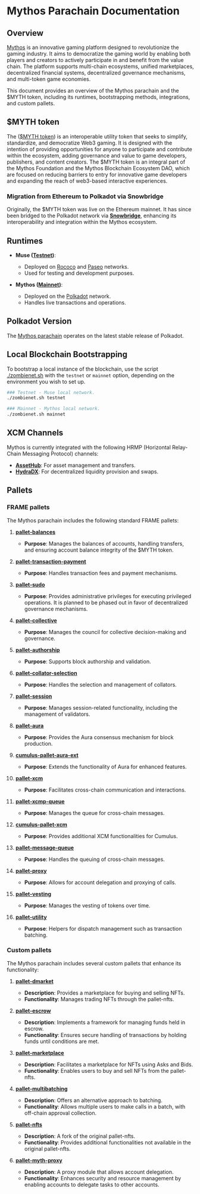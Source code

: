 # Mythos Parachain Documentation

## Overview

[Mythos](https://mythos.foundation/) is an innovative gaming platform designed to revolutionize the gaming industry.
It aims to democratize the gaming world by enabling both players and creators to actively participate in and benefit from the value chain.
The platform supports multi-chain ecosystems, unified marketplaces, decentralized financial systems, decentralized governance mechanisms, and multi-token game economies.

This document provides an overview of the Mythos parachain and the $MYTH token, including its runtimes, bootstrapping methods, integrations, and custom pallets.

## $MYTH token

The ([\$MYTH token](https://www.coinbase.com/en-es/price/mythos)) is an interoperable utility token that seeks to simplify, standardize, and democratize Web3 gaming.
It is designed with the intention of providing opportunities for anyone to participate and contribute within the ecosystem, adding governance and value to game developers, publishers, and content creators.
The $MYTH token is an integral part of the Mythos Foundation and the Mythos Blockchain Ecosystem DAO, which are focused on reducing barriers to entry for innovative game developers and expanding the reach of web3-based interactive experiences.

### Migration from Ethereum to Polkadot via Snowbridge

Originally, the $MYTH token was live on the Ethereum mainnet. It has since been bridged to the Polkadot network via **[Snowbridge](https://docs.snowbridge.network/)**, enhancing its interoperability and integration within the Mythos ecosystem.


## Runtimes

- **Muse ([Testnet](../runtime/testnet/src/lib.rs))**:
	- Deployed on [Rococo](https://dotapps-io.ipns.dweb.link/?rpc=wss%3A%2F%2Frococo-muse-rpc.polkadot.io#/explorer) and [Paseo](https://dotapps-io.ipns.dweb.link/?rpc=wss%3A%2F%2Fpaseo-muse-rpc.polkadot.io#/explorer) networks.
	- Used for testing and development purposes.

- **Mythos ([Mainnet](../runtime/mainnet/src/lib.rs))**:
	- Deployed on the [Polkadot](https://dotapps-io.ipns.dweb.link/?rpc=wss%3A%2F%2Fpolkadot-mythos-rpc.polkadot.io#/explorer) network.
	- Handles live transactions and operations.


## Polkadot Version

The [Mythos parachain](https://parachains.info/details/mythos) operates on the latest stable release of Polkadot.


## Local Blockchain Bootstrapping

To bootstrap a local instance of the blockchain, use the script [./zombienet.sh](../zombienet.sh) with the `testnet` or `mainnet` option, depending on the environment you wish to set up.

```bash
### Testnet - Muse local network.
./zombienet.sh testnet

### Mainnet - Mythos local network.
./zombienet.sh mainnet
```

## XCM Channels

Mythos is currently integrated with the following HRMP (Horizontal Relay-Chain Messaging Protocol) channels:

- **[AssetHub](https://parachains.info/details/assethub_polkadot)**: For asset management and transfers.
- **[HydraDX](https://parachains.info/details/hydration)**: For decentralized liquidity provision and swaps.


## Pallets

### FRAME pallets

The Mythos parachain includes the following standard FRAME pallets:

1. **[pallet-balances](https://crates.io/crates/pallet-balances)**
    - **Purpose**: Manages the balances of accounts, handling transfers, and ensuring account balance integrity of the $MYTH token.

2. **[pallet-transaction-payment](https://crates.io/crates/pallet-transaction-payment)**
    - **Purpose**: Handles transaction fees and payment mechanisms.

3. **[pallet-sudo](https://crates.io/crates/pallet-sudo)**
    - **Purpose**: Provides administrative privileges for executing privileged operations. It is planned to be phased out in favor of decentralized governance mechanisms.

4. **[pallet-collective](https://crates.io/crates/pallet-collective)**
    - **Purpose**: Manages the council for collective decision-making and governance.

5. **[pallet-authorship](https://crates.io/crates/pallet-authorship)**
    - **Purpose**: Supports block authorship and validation.

6. **[pallet-collator-selection](https://crates.io/crates/pallet-collator-selection)**
    - **Purpose**: Handles the selection and management of collators.

7. **[pallet-session](https://crates.io/crates/pallet-session)**
   - **Purpose**: Manages session-related functionality, including the management of validators.

8. **[pallet-aura](https://crates.io/crates/pallet-aura)**
   - **Purpose**: Provides the Aura consensus mechanism for block production.

9. **[cumulus-pallet-aura-ext](https://crates.io/crates/cumulus-pallet-aura-ext)**
   - **Purpose**: Extends the functionality of Aura for enhanced features.

10. **[pallet-xcm](https://crates.io/crates/pallet-xcmhttps://crates.io/crates/pallet-xcm)**
    - **Purpose**: Facilitates cross-chain communication and interactions.

11. **[pallet-xcmp-queue](https://crates.io/crates/cumulus-pallet-xcmp-queue)**
    - **Purpose**: Manages the queue for cross-chain messages.

12. **[cumulus-pallet-xcm](https://crates.io/crates/cumulus-pallet-xcm)**
    - **Purpose**: Provides additional XCM functionalities for Cumulus.

13. **[pallet-message-queue](https://crates.io/crates/pallet-message-queue)**
    - **Purpose**: Handles the queuing of cross-chain messages.

14. **[pallet-proxy](https://crates.io/crates/pallet-proxy)**
    - **Purpose**: Allows for account delegation and proxying of calls.

15. **[pallet-vesting](https://crates.io/crates/pallet-vesting)**
    - **Purpose**: Manages the vesting of tokens over time.

16. **[pallet-utility](https://crates.io/crates/pallet-utility)**
    - **Purpose**: Helpers for dispatch management such as transaction batching.


### Custom pallets

The Mythos parachain includes several custom pallets that enhance its functionality:

1. **[pallet-dmarket](../pallets/dmarket/src/lib.rs)**
	- **Description**: Provides a marketplace for buying and selling NFTs.
	- **Functionality**: Manages trading NFTs through the pallet-nfts.

2. **[pallet-escrow](../pallets/escrow/src/lib.rs)**
	- **Description**: Implements a framework for managing funds held in escrow.
	- **Functionality**: Ensures secure handling of transactions by holding funds until conditions are met.

3. **[pallet-marketplace](../pallets/marketplace/src/lib.rs)**
	- **Description**: Facilitates a marketplace for NFTs using Asks and Bids.
	- **Functionality**: Enables users to buy and sell NFTs from the pallet-nfts.

4. **[pallet-multibatching](../pallets/multibatching/src/lib.rs)**
	- **Description**: Offers an alternative approach to batching.
	- **Functionality**: Allows multiple users to make calls in a batch, with off-chain approval collection.

5. **[pallet-nfts](../pallets/nfts/src/lib.rs)**
	- **Description**: A fork of the original pallet-nfts.
	- **Functionality**: Provides additional functionalities not available in the original pallet-nfts.

6. **[pallet-myth-proxy](../pallets/myth-proxy/src/lib.rs)**
	- **Description**: A proxy module that allows account delegation.
	- **Functionality**: Enhances security and resource management by enabling accounts to delegate tasks to other accounts.
